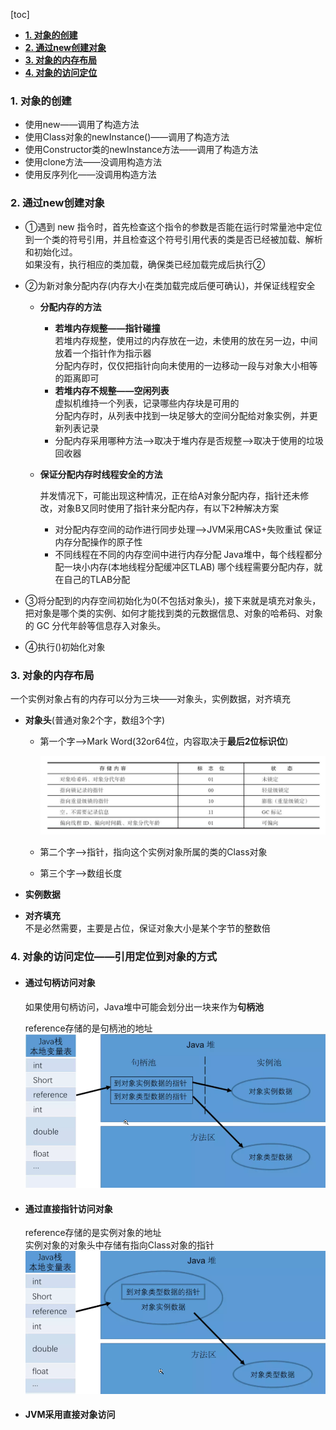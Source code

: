 [toc]

- [**1. 对象的创建**](#1-对象的创建)
- [**2. 通过new创建对象**](#2-通过new创建对象)
- [**3. 对象的内存布局**](#3-对象的内存布局)
- [**4. 对象的访问定位**](#4-对象的访问定位)
### **1. 对象的创建**   

* 使用new——调用了构造方法
* 使用Class对象的newInstance()——调用了构造方法
* 使用Constructor类的newInstance方法——调用了构造方法
* 使用clone方法——没调用构造方法
* 使用反序列化——没调用构造方法

### **2. 通过new创建对象** 

* ①遇到 new 指令时，首先检查这个指令的参数是否能在运行时常量池中定位到一个类的符号引用，并且检查这个符号引用代表的类是否已经被加载、解析和初始化过。   
  如果没有，执行相应的类加载，确保类已经加载完成后执行②


* ②为新对象分配内存(内存大小在类加载完成后便可确认)，并保证线程安全
  * **分配内存的方法**    
    * **若堆内存规整——指针碰撞**   
      若堆内存规整，使用过的内存放在一边，未使用的放在另一边，中间放着一个指针作为指示器   
      分配内存时，仅仅把指针向向未使用的一边移动一段与对象大小相等的距离即可  
    * **若堆内存不规整——空闲列表**    
      虚拟机维持一个列表，记录哪些内存块是可用的  
      分配内存时，从列表中找到一块足够大的空间分配给对象实例，并更新列表记录  
    * 分配内存采用哪种方法——>取决于堆内存是否规整——>取决于使用的垃圾回收器   
    
  * **保证分配内存时线程安全的方法**  
  
    并发情况下，可能出现这种情况，正在给A对象分配内存，指针还未修改，对象B又同时使用了指针来分配内存，有以下2种解决方案
  
    * 对分配内存空间的动作进行同步处理——>JVM采用CAS+失败重试 保证内存分配操作的原子性
    * 不同线程在不同的内存空间中进行内存分配 
      Java堆中，每个线程都分配一块小内存(本地线程分配缓冲区TLAB) 
      哪个线程需要分配内存，就在自己的TLAB分配 


* ③将分配到的内存空间初始化为0(不包括对象头)，接下来就是填充对象头，把对象是哪个类的实例、如何才能找到类的元数据信息、对象的哈希码、对象的 GC 分代年龄等信息存入对象头。


* ④执行<init>()初始化对象  

### **3. 对象的内存布局**    

一个实例对象占有的内存可以分为三块——对象头，实例数据，对齐填充  

* **对象头**(普通对象2个字，数组3个字)  
  
  * 第一个字——>Mark Word(32or64位，内容取决于**最后2位标识位**)
  
    ![22](p/22.png)
  
  * 第二个字——>指针，指向这个实例对象所属的类的Class对象
  
  * 第三个字——>数组长度  
  
* **实例数据**  
  
* **对齐填充**    
  不是必然需要，主要是占位，保证对象大小是某个字节的整数倍   

### **4. 对象的访问定位——引用定位到对象的方式**

* #### **通过句柄访问对象**    
  
  如果使用句柄访问，Java堆中可能会划分出一块来作为**句柄池**
  
  reference存储的是句柄池的地址 
  ![alt 属性文本](p/img_1.png)
  
* #### **通过直接指针访问对象**   
  
  reference存储的是实例对象的地址   
  实例对象的对象头中存储有指向Class对象的指针  
  ![alt 属性文本](p/img_2.png)


* #### JVM采用**直接对象访问**  